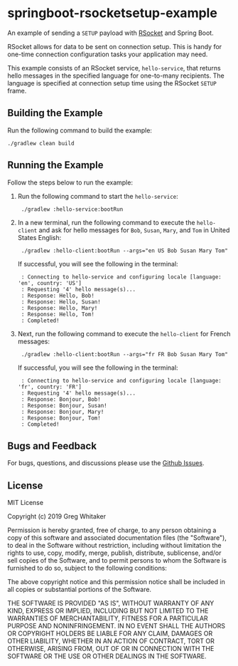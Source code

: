 # springboot-rsocketsetup-example
An example of sending a `SETUP` payload with [RSocket](http://rsocket.io) and Spring Boot.

RSocket allows for data to be sent on connection setup. This is handy for one-time connection configuration tasks your 
application may need.

This example consists of an RSocket service, `hello-service`, that returns hello messages in the specified language for 
one-to-many recipients. The language is specified at connection setup time using the RSocket `SETUP` frame.

## Building the Example
Run the following command to build the example:

    ./gradlew clean build
    
## Running the Example
Follow the steps below to run the example:

1. Run the following command to start the `hello-service`:

        ./gradlew :hello-service:bootRun
        
2. In a new terminal, run the following command to execute the `hello-client` and ask for hello messages for `Bob`, `Susan`, `Mary`, and `Tom` in United States English:

        ./gradlew :hello-client:bootRun --args="en US Bob Susan Mary Tom"
        
    If successful, you will see the following in the terminal:
    
        : Connecting to hello-service and configuring locale [language: 'en', country: 'US']
        : Requesting '4' hello message(s)...
        : Response: Hello, Bob!
        : Response: Hello, Susan!
        : Response: Hello, Mary!
        : Response: Hello, Tom!
        : Completed!
        
3. Next, run the following command to execute the `hello-client` for French messages:

        ./gradlew :hello-client:bootRun --args="fr FR Bob Susan Mary Tom"
        
    If successful, you will see the following in the terminal:
    
        : Connecting to hello-service and configuring locale [language: 'fr', country: 'FR']
        : Requesting '4' hello message(s)...
        : Response: Bonjour, Bob!
        : Response: Bonjour, Susan!
        : Response: Bonjour, Mary!
        : Response: Bonjour, Tom!
        : Completed!

## Bugs and Feedback
For bugs, questions, and discussions please use the [Github Issues](https://github.com/gregwhitaker/springboot-rsocketsetup-example/issues).

## License
MIT License

Copyright (c) 2019 Greg Whitaker

Permission is hereby granted, free of charge, to any person obtaining a copy
of this software and associated documentation files (the "Software"), to deal
in the Software without restriction, including without limitation the rights
to use, copy, modify, merge, publish, distribute, sublicense, and/or sell
copies of the Software, and to permit persons to whom the Software is
furnished to do so, subject to the following conditions:

The above copyright notice and this permission notice shall be included in all
copies or substantial portions of the Software.

THE SOFTWARE IS PROVIDED "AS IS", WITHOUT WARRANTY OF ANY KIND, EXPRESS OR
IMPLIED, INCLUDING BUT NOT LIMITED TO THE WARRANTIES OF MERCHANTABILITY,
FITNESS FOR A PARTICULAR PURPOSE AND NONINFRINGEMENT. IN NO EVENT SHALL THE
AUTHORS OR COPYRIGHT HOLDERS BE LIABLE FOR ANY CLAIM, DAMAGES OR OTHER
LIABILITY, WHETHER IN AN ACTION OF CONTRACT, TORT OR OTHERWISE, ARISING FROM,
OUT OF OR IN CONNECTION WITH THE SOFTWARE OR THE USE OR OTHER DEALINGS IN THE
SOFTWARE.
